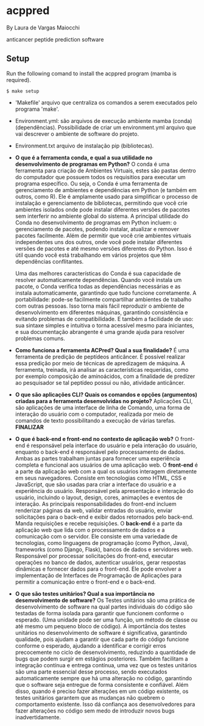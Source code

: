 # acppred

By Laura de Vargas Maiocchi

anticancer peptide prediction software

## Setup

Run the following comand to install the acppred program (mamba is required).

```
$ make setup
```

- 'Makefile' arquivo que centraliza os comandos a serem executados pelo programa 'make'.
- Environment.yml: são arquivos de execução ambiente mamba (conda) (dependências). Possibilidade de criar um environment.yml arquivo que vai descrever o ambiente de software do projeto. 
- Environment.txt arquivo de instalação pip (bibliotecas).
  
- **O que é a ferramenta conda, e qual a sua utilidade no desenvolvimento de programas em Python?**
    O conda é uma ferramenta para criação de Ambientes Virtuais, estes são pastas dentro do computador que possuem todos os requisitios para executar um programa específico. Ou seja, o Conda é uma ferramenta de gerenciamento de ambientes e dependências em Python (e também em outros, como R). Ele é amplamente usado para simplificar o processo de instalação e gerenciamento de bibliotecas, permitindo que você crie ambientes isolados onde pode instalar diferentes versões de pacotes sem interferir no ambiente global do sistema. A principal utilidade do Conda no desenvolvimento de programas em Python incluem: o gerenciamento de pacotes, podendo instalar, atualizar e remover pacotes facilmente. Além de permitir que você crie ambientes virtuais independentes uns dos outros, onde você pode instalar diferentes versões de pacotes e até mesmo versões diferentes do Python. Isso é útil quando você está trabalhando em vários projetos que têm dependências conflitantes.

  Uma das melhores características do Conda é sua capacidade de resolver automaticamente dependências. Quando você instala um pacote, o Conda verifica todas as dependências necessárias e as instala automaticamente, garantindo que tudo funcione corretamente. A portabilidade: pode-se facilmente compartilhar ambientes de trabalho com outras pessoas. Isso torna mais fácil reproduzir o ambiente de desenvolvimento em diferentes máquinas, garantindo consistência e evitando problemas de compatibilidade. E também a facilidade de uso: sua sintaxe simples e intuitiva o torna acessível mesmo para iniciantes, e sua documentação abrangente é uma grande ajuda para resolver problemas comuns.

- **Como funciona a ferramenta ACPred? Qual a sua finalidade?**
  É uma ferramenta de predição de peptídeos anticâncer. É possível realizar essa predição por meio de técnicas de apredizagem de máquina. A ferramenta, treinada, irá analisar as características requeridas, como por exemplo composição de aminoácidos, com a finalidade de predizer ao pesquisador se tal peptídeo possui ou não, atividade anticâncer.

- **O que são aplicações CLI? Quais os comandos e opções (argumentos) criadas para a ferramenta desenvolvidas no projeto?**
   Aplicações CLI, são aplicações de uma interface de linha de Comando, uma forma de interação do usuário com o computador, realizada por meio de comandos de texto possibilitando a execução de várias tarefas. **FINALIZAR**

- **O que é back-end e front-end no contexto de aplicação web?**
  O front-end é responsável pela interface do usuário e pela interação do usuário, enquanto o back-end é responsável pelo processamento de dados. Ambas as partes trabalham juntas para fornecer uma experiência completa e funcional aos usuários de uma aplicação web.
  O **front-end** é a parte da aplicação web com a qual os usuários interagem diretamente em seus navegadores. Consiste em tecnologias como HTML, CSS e JavaScript, que são usadas para criar a interface do usuário e a experiência do usuário. Responsável pela apresentação e interação do usuário, incluindo o layout, design, cores, animações e eventos de interação. As principais responsabilidades do front-end incluem renderizar páginas da web, validar entradas do usuário, enviar solicitações para o back-end e exibir dados retornados pelo back-end. Manda requisições e recebe requisições.
  O **back-end** é a parte da aplicação web que lida com o processamento de dados e a comunicação com o servidor. Ele consiste em uma variedade de tecnologias, como linguagens de programação (como Python, Java), frameworks (como Django, Flask), bancos de dados e servidores web. Responsável por processar solicitações do front-end, executar operações no banco de dados, autenticar usuários, gerar respostas dinâmicas e fornecer dados para o front-end. Ele pode envolver a implementação de Interfaces de Programação de Aplicações para permitir a comunicação entre o front-end e o back-end.

- **O que são testes unitários? Qual a sua importância no desenvolvimento de software?**
  Os Testes unitários são uma prática de desenvolvimento de software na qual partes individuais do código são testadas de forma isolada para garantir que funcionem conforme o esperado. (Uma unidade pode ser uma função, um método de classe ou até mesmo um pequeno bloco de código).
  A importância dos testes unitários no desenvolvimento de software é significativa, garantindo qualidade, pois ajudam a garantir que cada parte do código funcione conforme o esperado, ajudando a identificar e corrigir erros precocemente no ciclo de desenvolvimento, reduzindo a quantidade de bugs que podem surgir em estágios posteriores. Também facilitam a integração contínua e entrega contínua, uma vez que os testes unitários são uma parte essencial desse processo, sendo executados automaticamente sempre que há uma alteração no código, garantindo que o software seja entregue de forma consistente e confiável. Além disso, quando é preciso fazer alterações em um código existente, os testes unitários garantem que as mudanças não quebrem o comportamento existente. Isso dá confiança aos desenvolvedores para fazer alterações no código sem medo de introduzir novos bugs inadvertidamente.






